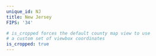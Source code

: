 ```yaml
---
unique_id: NJ
title: New Jersey
FIPS: '34'

# is_cropped forces the default county map view to use
# a custom set of viewbox coordinates
is_cropped: true
---
```

